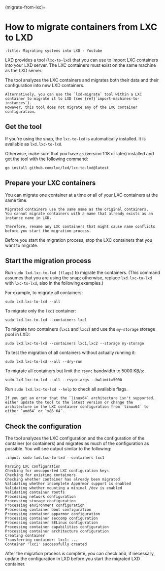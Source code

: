 (migrate-from-lxc)=
# How to migrate containers from LXC to LXD

```{youtube} https://www.youtube.com/watch?v=F9GALjHtnUU
:title: Migrating systems into LXD - Youtube
```

LXD provides a tool (`lxc-to-lxd`) that you can use to import LXC containers into your LXD server.
The LXC containers must exist on the same machine as the LXD server.

The tool analyzes the LXC containers and migrates both their data and their configuration into new LXD containers.

```{note}
Alternatively, you can use the `lxd-migrate` tool within a LXC container to migrate it to LXD (see {ref}`import-machines-to-instances`).
However, this tool does not migrate any of the LXC container configuration.
```

## Get the tool

If you're using the snap, the `lxc-to-lxd` is automatically installed.
It is available as `lxd.lxc-to-lxd`.

Otherwise, make sure that you have `go` (version 1.18 or later) installed and get the tool with the following command:

    go install github.com/lxc/lxd/lxc-to-lxd@latest

## Prepare your LXC containers

You can migrate one container at a time or all of your LXC containers at the same time.

```{note}
Migrated containers use the same name as the original containers.
You cannot migrate containers with a name that already exists as an instance name in LXD.

Therefore, rename any LXC containers that might cause name conflicts before you start the migration process.
```

Before you start the migration process, stop the LXC containers that you want to migrate.

## Start the migration process

Run `sudo lxd.lxc-to-lxd [flags]` to migrate the containers.
(This command assumes that you are using the snap; otherwise, replace `lxd.lxc-to-lxd` with `lxc-to-lxd`, also in the following examples.)

For example, to migrate all containers:

    sudo lxd.lxc-to-lxd --all

To migrate only the `lxc1` container:

    sudo lxd.lxc-to-lxd --containers lxc1

To migrate two containers (`lxc1` and `lxc2`) and use the `my-storage` storage pool in LXD:

    sudo lxd.lxc-to-lxd --containers lxc1,lxc2 --storage my-storage

To test the migration of all containers without actually running it:

    sudo lxd.lxc-to-lxd --all --dry-run

To migrate all containers but limit the `rsync` bandwidth to 5000 KB/s:

    sudo lxd.lxc-to-lxd --all --rsync-args --bwlimit=5000

Run `sudo lxd.lxc-to-lxd --help` to check all available flags.

```{note}
If you get an error that the `linux64` architecture isn't supported, either update the tool to the latest version or change the architecture in the LXC container configuration from `linux64` to either `amd64` or `x86_64`.
```

## Check the configuration

The tool analyzes the LXC configuration and the configuration of the container (or containers) and migrates as much of the configuration as possible.
You will see output similar to the following:

```{terminal}
:input: sudo lxd.lxc-to-lxd --containers lxc1

Parsing LXC configuration
Checking for unsupported LXC configuration keys
Checking for existing containers
Checking whether container has already been migrated
Validating whether incomplete AppArmor support is enabled
Validating whether mounting a minimal /dev is enabled
Validating container rootfs
Processing network configuration
Processing storage configuration
Processing environment configuration
Processing container boot configuration
Processing container apparmor configuration
Processing container seccomp configuration
Processing container SELinux configuration
Processing container capabilities configuration
Processing container architecture configuration
Creating container
Transferring container: lxc1: ...
Container 'lxc1' successfully created
```

After the migration process is complete, you can check and, if necessary, update the configuration in LXD before you start the migrated LXD container.
